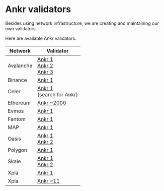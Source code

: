 # Ankr validators

Besides using network infrastructure, we are creating and maintaining our own validators.

Here are available Ankr validators.

| Network | Validator |
|---|---|
| Avalanche | [Ankr 1](https://avascan.info/staking/validator/NodeID-955GU1MqWL8yXAtoc8AsE7FNx4nGC9JyL) <br /> [Ankr 2](https://avascan.info/staking/validator/NodeID-NcZtrWEjPY7XDT5PHgZbwXLCW3LGBjxui) <br /> [Ankr 3](https://avascan.info/staking/validator/NodeID-9CnrQBBFSkE2Xzfcz3Tk1e8iauq8iNR88) <br /> |
| Binance | [Ankr 1](https://www.bnbchain.org/en/staking/validator/bva1xnudjls7x4p48qrk0j247htt7rl2k2dzp3mr3j) |
| Celer | [Ankr 1](https://sgn.celer.network/#/staking) <br/>(search for Ankr)|
| Ethereum | [Ankr ~2000](https://beaconscan.com/main/eth1deposits?eth1=0x4069D8A3dE3A72EcA86CA5e0a4B94619085E7362) |
| Evmos | [Ankr 1](https://www.mintscan.io/evmos/validators/evmosvaloper1y6yvdg2xdltzr0v5hvf8zvxk373xwas4jwgvkp) |
| Fantom | [Ankr 1](https://ftmscan.com/address/0x0aa7aa665276a96acd25329354feea8f955caf2b#validatorinfo)|
| MAP | [Ankr 1](https://mapscan.io/validators/0x9c557591958a3cd0375fa1a437c5649611722b9b)|
| Oasis | [Ankr 1](https://www.oasisscan.com/accounts/detail/oasis1qqdd4nmtcmarf4u9gdg24swxhec52du43cxzf302) <br /> [Ankr 2](https://www.oasisscan.com/accounts/detail/oasis1qzz8zmehzgcynlueydeqfax9cznzdw3lvgark5h3) |
| Polygon | [Ankr 1](https://staking.polygon.technology/validators/31) |
| Skale | [Ankr 1](https://skale-analytics.skalelabs.com/#/mainnetstatus/53) <br/> [Ankr 2](https://skale-analytics.skalelabs.com/#/mainnetstatus/54)|
| Xpla | [Ankr 1](https://vault.xpla.io/validator/xplavaloper1dp8wey8v39nxkhced48kk8jgmgxqcv4vhwm35u) |
| Xpla | [Ankr ~11](https://beacon.gnosischain.com/validators/eth1deposits?q=0x4069d8a3de3a72eca86ca5e0a4b94619085e7362) |






